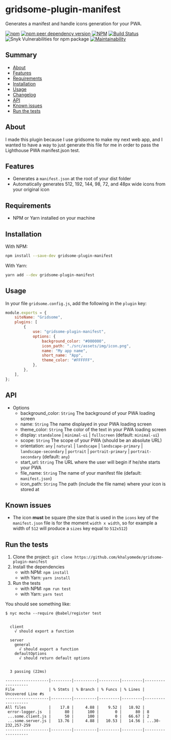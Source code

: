 # gridsome-plugin-manifest

Generates a manifest and handle icons generation for your PWA.

[![npm](https://img.shields.io/npm/v/gridsome-plugin-manifest)](https://www.npmjs.com/package/gridsome-plugin-manifest) [![npm peer dependency version](https://img.shields.io/npm/dependency-version/gridsome-plugin-manifest/peer/gridsome)](https://www.npmjs.com/package/gridsome) [![NPM](https://img.shields.io/npm/l/gridsome-plugin-manifest)](https://github.com/khalyomede/gridsome-plugin-manifest/blob/master/LICENSE) [![Build Status](https://travis-ci.com/khalyomede/gridsome-plugin-manifest.svg?branch=master)](https://travis-ci.com/khalyomede/gridsome-plugin-manifest) ![Snyk Vulnerabilities for npm package](https://img.shields.io/snyk/vulnerabilities/npm/gridsome-plugin-manifest) [![Maintainability](https://api.codeclimate.com/v1/badges/493c9113d81d8444ad82/maintainability)](https://codeclimate.com/github/khalyomede/gridsome-plugin-manifest/maintainability)

## Summary

-   [About](#about)
-   [Features](#features)
-   [Requirements](#requirements)
-   [Installation](#installation)
-   [Usage](#usage)
-   [Changelog](CHANGELOG.md)
-   [API](#api)
-   [Known issues](#known-issues)
-   [Run the tests](#run-the-tests)

## About

I made this plugin because I use gridsome to make my next web app, and I wanted to have a way to just generate this file for me in order to pass the Lighthouse PWA manifest.json test.

## Features

-   Generates a `manifest.json` at the root of your dist folder
-   Automatically generates 512, 192, 144, 98, 72, and 48px wide icons from your original icon

## Requirements

-   NPM or Yarn installed on your machine

## Installation

With NPM:

```bash
npm install --save-dev gridsome-plugin-manifest
```

With Yarn:

```bash
yarn add --dev gridsome-plugin-manifest
```

## Usage

In your file `gridsome.config.js`, add the following in the `plugin` key:

```javascript
module.exports = {
	siteName: "Gridsome",
	plugins: [
		{
			use: "gridsome-plugin-manifest",
			options: {
				background_color: "#000000",
				icon_path: "./src/assets/img/icon.png",
				name: "My app name",
				short_name: "App",
				theme_color: "#FFFFFF",
			},
		},
	],
};
```

## API

-   Options
    -   background_color: `String` The background of your PWA loading screen
    -   name: `String` The name displayed in your PWA loading screen
    -   theme_color: `String` The color of the text in your PWA loading screen
    -   display: `standalone` | `minimal-ui` | `fullscreen` (default: `minimal-ui`)
    -   scope: `String` The scope of your PWA (should be an absolute URL)
    -   orientation: `any` | `natural` | `landscape` | `landscape-primary` | `landscape-secondary` | `portrait` | `portrait-primary` | `portrait-secondary` (default: `any`)
    -   start_url: `String` The URL where the user will begin if he/she starts your PWA
    -   file_name: `String` The name of your manifest file (default: `manifest.json`)
    -   icon_path: `String` The path (include the file name) where your icon is stored at

## Known issues

-   The icon **must** be square (the size that is used in the `icons` key of the `manifest.json` file is for the moment `width x width`, so for example a width of `512` will produce a `sizes` key equal to `512x512`)

## Run the tests

1. Clone the project: `git clone https://github.com/khalyomede/gridsome-plugin-manifest`
2. Install the dependencies
    - with NPM: `npm install`
    - with Yarn: `yarn install`
3. Run the tests
    - with NPM: `npm run test`
    - with Yarn: `yarn test`

You should see something like:

```
$ nyc mocha --require @babel/register test


  client
    √ should export a function

  server
    general
      √ should export a function
    defaultOptions
      √ should return default options


  3 passing (22ms)

-------------------|---------|----------|---------|---------|-------------------
File               | % Stmts | % Branch | % Funcs | % Lines | Uncovered Line #s
-------------------|---------|----------|---------|---------|-------------------
All files          |    17.8 |     4.88 |    9.52 |   18.92 |
 error-logger.js   |      80 |      100 |       0 |      80 | 8
 ...some.client.js |      50 |      100 |       0 |   66.67 | 2
 ...some.server.js |   13.76 |     4.88 |   10.53 |   14.56 | ...30-232,257-259
-------------------|---------|----------|---------|---------|-------------------
```
